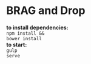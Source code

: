 # BRAG and Drop

<b>to install dependencies:</b></br>
<code>npm install && bower install</code></br>
<b>to start:</b></br>
<code>gulp serve</code>
